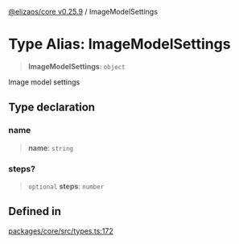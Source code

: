 [@elizaos/core v0.25.9](../index.md) / ImageModelSettings

# Type Alias: ImageModelSettings

> **ImageModelSettings**: `object`

Image model settings

## Type declaration

### name

> **name**: `string`

### steps?

> `optional` **steps**: `number`

## Defined in

[packages/core/src/types.ts:172](https://github.com/Shelpin/aeternalsv2/blob/main/packages/core/src/types.ts#L172)
